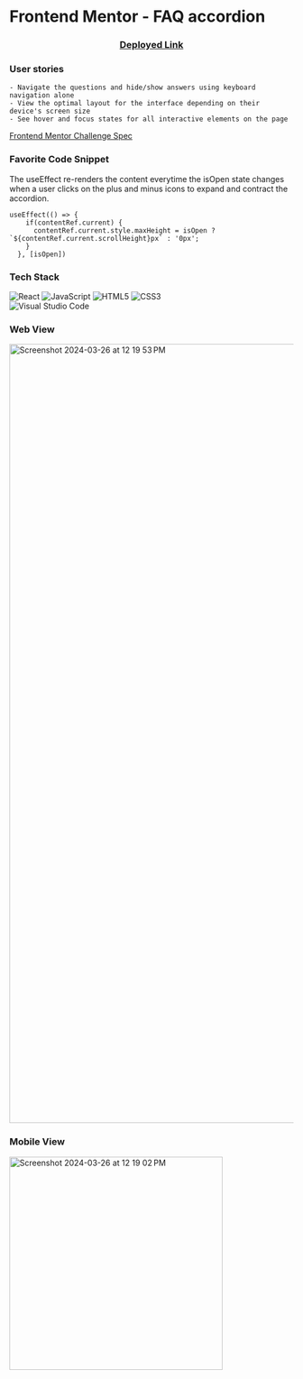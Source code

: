 # Frontend Mentor - FAQ accordion
<div align="center">  
    
### [Deployed Link](https://daltobello.github.io/faq-accordion/)

</div>

### User stories
```- Hide/Show the answer to a question when the question is clicked
- Navigate the questions and hide/show answers using keyboard navigation alone
- View the optimal layout for the interface depending on their device's screen size
- See hover and focus states for all interactive elements on the page
```

[Frontend Mentor Challenge Spec](https://www.frontendmentor.io/challenges/faq-accordion-wyfFdeBwBz)

### Favorite Code Snippet
The useEffect re-renders the content everytime the isOpen state changes when a user clicks on the plus and minus icons to expand and contract the accordion.
```
useEffect(() => {
    if(contentRef.current) {
      contentRef.current.style.maxHeight = isOpen ? `${contentRef.current.scrollHeight}px` : '0px';
    }
  }, [isOpen])
```

### Tech Stack

![React](https://img.shields.io/badge/react-%2320232a.svg?style=for-the-badge&logo=react&logoColor=%2361DAFB)
![JavaScript](https://img.shields.io/badge/javascript-%23323330.svg?style=for-the-badge&logo=javascript&logoColor=%23F7DF1E)
![HTML5](https://img.shields.io/badge/html5-%23E34F26.svg?style=for-the-badge&logo=html5&logoColor=white) 
![CSS3](https://img.shields.io/badge/css3-%231572B6.svg?style=for-the-badge&logo=css3&logoColor=white)
</br>
![Visual Studio Code](https://img.shields.io/badge/Visual%20Studio%20Code-0078d7.svg?style=for-the-badge&logo=visual-studio-code&logoColor=white)


### Web View
<img width="1382" alt="Screenshot 2024-03-26 at 12 19 53 PM" src="https://github.com/daltobello/faq-accordion/assets/130494366/64083400-399b-4662-be34-eb6e1691ffc2">

### Mobile View
<img width="378" alt="Screenshot 2024-03-26 at 12 19 02 PM" src="https://github.com/daltobello/faq-accordion/assets/130494366/62f0d59b-24f5-4df9-b680-d2ebf82f5f8e">



